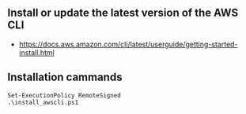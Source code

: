 ## Install or update the latest version of the AWS CLI
- https://docs.aws.amazon.com/cli/latest/userguide/getting-started-install.html

## Installation cammands
```
Set-ExecutionPolicy RemoteSigned
.\install_awscli.ps1
```
